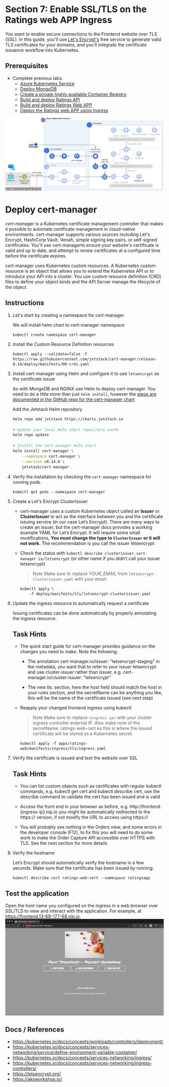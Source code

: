 Section 7: Enable SSL/TLS on the Ratings web APP Ingress
==

You want to enable secure connections to the Frontend website over TLS (SSL). In this guide, you'll use [Let's Encrypt's](https://letsencrypt.org/) free service to generate valid TLS certificates for your domains, and you’ll integrate the certificate issuance workflow into Kubernetes.

## Prerequisites
* Complete previous labs:
    * [Azure Kubernetes Service](../create-aks-cluster/README.md)
    * [Deploy MongoDB](../deploy-mongodb/README.md)
    * [Create a private highly available Container Registry](../azure-container-registry/README.md)
    * [Build and deploy Ratings API](labs/ratings-api/README.md)
    * [Build and deploy Ratings Web APP](/labs/ratings-web/README.md)
    * [Deploy the Ratings web APP using Ingress](/labs/ingress/README.md)

![TLS Ingress Controller Architecture](/labs/tls-ingress/img/tls-ingress-architecture.svg "TLS Ingress Controller Architecture")

# Deploy cert-manager
*cert-manager* is a Kubernetes certificate management controller that makes it possible to automate certificate management in cloud-native environments. cert-manager supports various sources including Let's Encrypt, HashiCorp Vault, Venafi, simple signing key pairs, or self-signed certificates. You'll use cert-managerto ensure your website's certificate is valid and up to date, and attempt to renew certificates at a configured time before the certificate expires.

cert-manager uses Kubernetes custom resources. A Kubernetes custom resource is an object that allows you to extend the Kubernetes API or to introduce your API into a cluster. You use custom resource definition (CRD) files to define your object kinds and the API Server manage the lifecycle of the object.

## Instructions

1. Let's start by creating a namespace for cert-manager.

    We will install helm chart to cert-manager namespace

    ```
    kubectl create namespace cert-manager
    ```

2. Install the Custom Resource Definition resources

    ```
    kubectl apply --validate=false -f https://raw.githubusercontent.com/jetstack/cert-manager/release-0.14/deploy/manifests/00-crds.yaml
    ```

3. Install cert-manager using Helm and configure it to use `letsencrypt` as the certificate issuer

    As with MongoDB and NGINX use Helm to deploy cert-manager. You need to do a little more than just `helm install`, however the [steps are documented in the GitHub repo for the cert-manager chart](https://github.com/helm/charts/tree/master/stable/cert-manager#installing-the-chart)

    Add the Jetstack Helm repository

    ```bash
    helm repo add jetstack https://charts.jetstack.io

    # Update your local Helm chart repository cache
    helm repo update

    # Install the cert-manager Helm chart
    helm install cert-manager \
        --namespace cert-manager \
        --version v0.14.0 \
        jetstack/cert-manager
    ```
4. Verify the installation by checking the `cert-manager` namespace for running pods.

    ```
    kubectl get pods --namespace cert-manager
    ```

5. Create a Let's Encrypt ClusterIssuer

    * cert-manager uses a custom Kubernetes object called an **Issuer** or **ClusterIssuer** to act as the interface between you and the certificate issuing service (in our case Let’s Encrypt). There are many ways to create an issuer, but the cert-manager docs provides a working example YAML for Let’s Encrypt. It will require some small modifications, **You must change the type to `ClusterIssuer` or it will not work.** The recommendation is you call the issuer letsencrypt

    * Check the status with `kubectl describe clusterissuer.cert-manager.io/letsencrypt` (or other name if you didn’t call your issuer letsencrypt)

        > Note Make sure to replace _YOUR_EMAIL_ from `letsencrypt-clusterissuer.yaml` with your email.

        ```
        kubectl apply \
            -f deploy/manifests/tls/letsencrypt-clusterissuer.yaml
        ```

6. Update the ingress resource to automatically request a certificate

    Issuing certificates can be done automatically by properly annotating the ingress resource.

    ## Task Hints
    
    * The quick start guide for cert-manager provides guidance on the changes you need to make. Note the following:

        * The annotation cert-manager.io/issuer: "letsencrypt-staging" in the metadata, you want that to refer to your issuer letsencrypt and use cluster-issuer rather than issuer, e.g. cert-manager.io/cluster-issuer: "letsencrypt"

        * The new tls: section, here the host field should match the host in your rules section, and the secretName can be anything you like, this will be the name of the certificate issued (see next step)
    * Reapply your changed frontend ingress using kubectl

        > Note Make sure to replace `<ingress ip>` with your cluster ingress controller external IP. Also make note of the secretName: ratings-web-cert as this is where the issued certificate will be stored as a Kubernetes secret.

        ```
        kubectl apply -f apps/ratings-web/manifests/ingress/tls/ingress.yaml
        ```

6. Verify the certificate is issued and test the website over SSL

    ## Task Hints

    * You can list custom objects such as certificates with regular kubectl commands, e.g. kubectl get cert and kubectl describe cert, use the describe command to validate the cert has been issued and is valid

    * Access the front end in your browser as before, e.g. http://frontend.{ingress-ip}.nip.io you might be automatically redirected to the https:// version, if not modify the URL to access using https://

    * You will probably see nothing in the Orders view, and some errors in the developer console (F12), to fix this you will need to do some work to make the Order Capture API accessible over HTTPS with TLS. See the next section for more details.


7. Verify the hostname

    Let’s Encrypt should automatically verify the hostname in a few seconds. Make sure that the certificate has been issued by running:

    ```
    kubectl describe cert ratings-web-cert --namespace ratingsapp
    ```
    
## Test the application
Open the host name you configured on the ingress in a web browser over SSL/TLS to view and interact with the application. For example, at https://frontend.13-68-177-68.nip.io.
    ![Frontend with TLS](/labs/tls-ingress/img/ratings-web-ingress-tls.png "Frontend with TLS")


## Docs / References

* https://kubernetes.io/docs/concepts/workloads/controllers/deployment/
* https://kubernetes.io/docs/concepts/services-networking/service/define-environment-variable-container/
* https://kubernetes.io/docs/concepts/services-networking/ingress/
* https://kubernetes.io/docs/concepts/services-networking/ingress-controllers/
* https://letsencrypt.org/
* https://aksworkshop.io/
